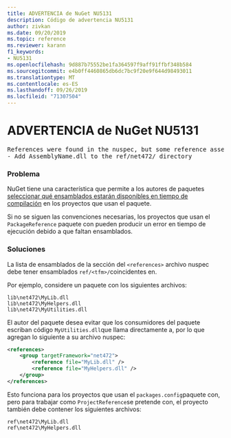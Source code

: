 ```yaml
---
title: ADVERTENCIA de NuGet NU5131
description: Código de advertencia NU5131
author: zivkan
ms.date: 09/20/2019
ms.topic: reference
ms.reviewer: karann
f1_keywords:
- NU5131
ms.openlocfilehash: 9d887b75552be1fa364597f9aff91ffbf348b584
ms.sourcegitcommit: e4b0ff4460865db6dc7bc9f20e9f644d98493011
ms.translationtype: MT
ms.contentlocale: es-ES
ms.lasthandoff: 09/26/2019
ms.locfileid: "71307504"
---
```

# <a name="nuget-warning-nu5131"></a>ADVERTENCIA de NuGet NU5131

<pre>References were found in the nuspec, but some reference assemblies were not found in both the nuspec and ref folder. Add the following reference assemblies:
- Add AssemblyName.dll to the ref/net472/ directory</pre>

### <a name="issue"></a>Problema

NuGet tiene una característica que permite a los autores de paquetes [seleccionar qué ensamblados estarán disponibles en tiempo de compilación](https://docs.microsoft.com/en-gb/nuget/create-packages/select-assemblies-referenced-by-projects) en los proyectos que usan el paquete.

Si no se siguen las convenciones necesarias, los proyectos que usan el `PackageReference` paquete con pueden producir un error en tiempo de ejecución debido a que faltan ensamblados.

### <a name="solution"></a>Soluciones

La lista de ensamblados de la sección del `<references>` archivo nuspec debe tener ensamblados `ref/<tfm>/`coincidentes en.

Por ejemplo, considere un paquete con los siguientes archivos:

```text
lib\net472\MyLib.dll
lib\net472\MyHelpers.dll
lib\net472\MyUtilities.dll
```

El autor del paquete desea evitar que los consumidores del paquete escriban código `MyUtilities.dll`que llama directamente a, por lo que agregan lo siguiente a su archivo nuspec:

```xml
<references>
    <group targetFramework="net472">
        <reference file="MyLib.dll" />
        <reference file="MyHelpers.dll" />
    </group>
</references>
```

Esto funciona para los proyectos que usan el `packages.config`paquete con, pero para trabajar como `ProjectReference`se pretende con, el proyecto también debe contener los siguientes archivos:

```text
ref\net472\MyLib.dll
ref\net472\MyHelpers.dll
```
